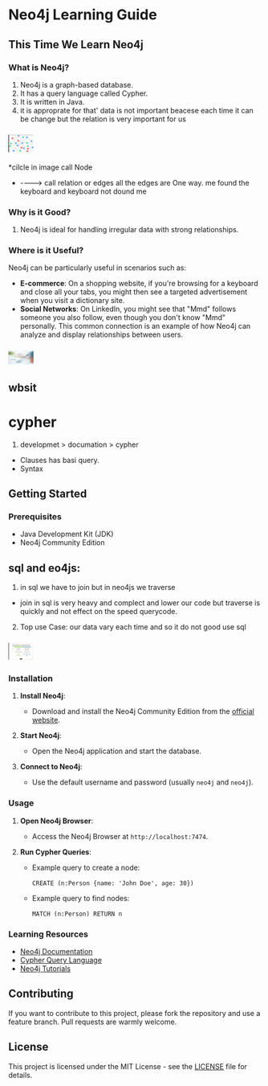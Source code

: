 # Neo4j Learning Guide

## This Time We Learn Neo4j

### What is Neo4j?
1. Neo4j is a graph-based database.
2. It has a query language called Cypher.
3. It is written in Java.
4. it is approprate for that' data is not important beacese each time it can be change but the relation is very important for us
### <img src="./img/image1.png" width="50">
*cilcle in image call Node
* ----> call relation or edges<edg>
all the edges are One way.
me found the keyboard and keyboard not dound me
### Why is it Good?
1. Neo4j is ideal for handling irregular data with strong relationships.

### Where is it Useful?
Neo4j can be particularly useful in scenarios such as:

- **E-commerce**: On a shopping website, if you're browsing for a keyboard and close all your tabs, you might then see a targeted advertisement when you visit a dictionary site.
- **Social Networks**: On LinkedIn, you might see that "Mmd" follows someone you also follow, even though you don't know "Mmd" personally. This common connection is an example of how Neo4j can analyze and display relationships between users.
### <img src="./img/images2.jpeg" width="50">
## wbsit 
# cypher
1. developmet > documation > cypher
* Clauses has basi query.
* Syntax

## Getting Started

### Prerequisites
- Java Development Kit (JDK)
- Neo4j Community Edition
## sql and eo4js:
1. in sql we have to join but in neo4js we traverse 
* join in sql is very heavy and complect and lower our code but traverse is quickly and not effect on the speed querycode.
2. Top use Case:
our data vary each time and so it do not good use sql

### <img src="./img/image3.png" width="50">
### Installation

1. **Install Neo4j**:
   - Download and install the Neo4j Community Edition from the [official website](https://neo4j.com/download/).
   
2. **Start Neo4j**:
   - Open the Neo4j application and start the database.

3. **Connect to Neo4j**:
   - Use the default username and password (usually `neo4j` and `neo4j`).

### Usage

1. **Open Neo4j Browser**:
   - Access the Neo4j Browser at `http://localhost:7474`.

2. **Run Cypher Queries**:
   - Example query to create a node:
     ```cypher
     CREATE (n:Person {name: 'John Doe', age: 30})
     ```
   - Example query to find nodes:
     ```cypher
     MATCH (n:Person) RETURN n
     ```

### Learning Resources
- [Neo4j Documentation](https://neo4j.com/docs/)
- [Cypher Query Language](https://neo4j.com/developer/cypher/)
- [Neo4j Tutorials](https://neo4j.com/developer/neo4j-tutorials/)

## Contributing

If you want to contribute to this project, please fork the repository and use a feature branch. Pull requests are warmly welcome.

## License

This project is licensed under the MIT License - see the [LICENSE](LICENSE) file for details.
